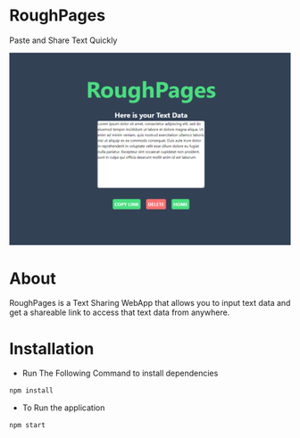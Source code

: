 # RoughPages
 Paste and Share Text Quickly

 ![](img/show1.png)

# About
  RoughPages is a Text Sharing WebApp that allows you to input text data and get a shareable link to access that
  text data from anywhere.

# Installation
  - Run The Following Command to install dependencies
  ```sh
  npm install
  ```
  - To Run the application
  ```sh
  npm start

  ```
